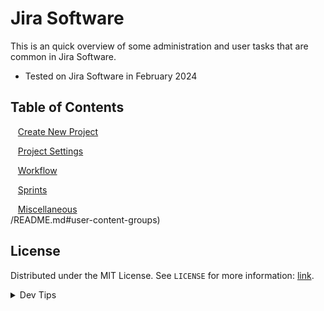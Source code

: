 # Jira Software

<!-- OVERVIEW -->
This is an quick overview of some administration and user tasks that are common in Jira Software.

* Tested on Jira Software in February 2024

<!-- TOC -->
## Table of Contents

<kbd></kbd> &nbsp;&nbsp; [Create New Project](new-project/README.md#user-content-create-new-project) <br>

<kbd></kbd> &nbsp;&nbsp; [Project Settings](project-settings/README.md#user-content-custom-workflows) <br>

<kbd></kbd> &nbsp;&nbsp; [Workflow](workflow/README.md#user-content-groups) <br>

<kbd></kbd> &nbsp;&nbsp; [Sprints](sprints/README.md#user-content-groups) <br>

<kbd></kbd> &nbsp;&nbsp; [Miscellaneous](misc/README.md#user-content-miscellaneous) <br>
/README.md#user-content-groups) <br>

<!-- LICENSE -->
## License
Distributed under the MIT License. See `LICENSE` for more information: [link](LICENSE).

<details><summary>Dev Tips</summary>
make git m="add commit message"
</details>